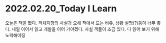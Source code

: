 # 2022.02.20_Today I Learn

오늘은 책을 봤다. 객체지향의 사실과 오해 책에서 드는 비유, 상황 설명(?)등이 너무 좋다. 내일 이어서 읽고 개발을 이어 가야겠다. 사실 책들이 조금 있다. 다 읽어 보기 위해 노력해야징